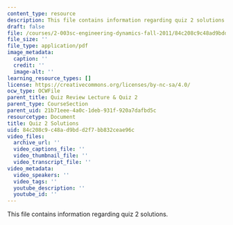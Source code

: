 ```yaml
---
content_type: resource
description: This file contains information regarding quiz 2 solutions.
draft: false
file: /courses/2-003sc-engineering-dynamics-fall-2011/84c208c9c48ad9bdd2f7bb832ceae96c_MIT2_003SCF11_quiz2_sol.pdf
file_size: ''
file_type: application/pdf
image_metadata:
  caption: ''
  credit: ''
  image-alt: ''
learning_resource_types: []
license: https://creativecommons.org/licenses/by-nc-sa/4.0/
ocw_type: OCWFile
parent_title: Quiz Review Lecture & Quiz 2
parent_type: CourseSection
parent_uid: 21b71eee-4a0c-1deb-931f-920a7dafbd5c
resourcetype: Document
title: Quiz 2 Solutions
uid: 84c208c9-c48a-d9bd-d2f7-bb832ceae96c
video_files:
  archive_url: ''
  video_captions_file: ''
  video_thumbnail_file: ''
  video_transcript_file: ''
video_metadata:
  video_speakers: ''
  video_tags: ''
  youtube_description: ''
  youtube_id: ''
---
```

This file contains information regarding quiz 2 solutions.
